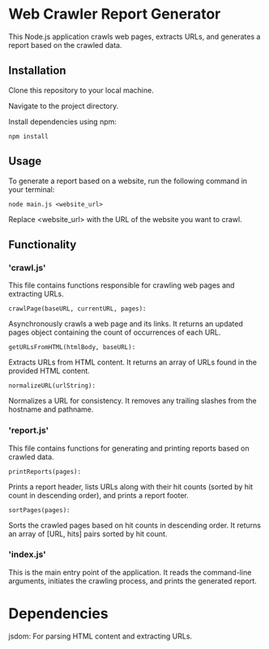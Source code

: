 # Web Crawler Report Generator
This Node.js application crawls web pages, extracts URLs, and generates a report based on the crawled data.

## Installation
Clone this repository to your local machine.

Navigate to the project directory.

Install dependencies using npm:
```
npm install
```

## Usage
To generate a report based on a website, run the following command in your terminal:
```
node main.js <website_url>
```

Replace <website_url> with the URL of the website you want to crawl.

## Functionality

### 'crawl.js'

This file contains functions responsible for crawling web pages and extracting URLs.

```
crawlPage(baseURL, currentURL, pages):
```
Asynchronously crawls a web page and its links. It returns an updated pages object containing the count of occurrences of each URL.

```
getURLsFromHTML(htmlBody, baseURL):
```
Extracts URLs from HTML content. It returns an array of URLs found in the provided HTML content.

```
normalizeURL(urlString):
```
Normalizes a URL for consistency. It removes any trailing slashes from the hostname and pathname.


### 'report.js'

This file contains functions for generating and printing reports based on crawled data.

```
printReports(pages):
```
Prints a report header, lists URLs along with their hit counts (sorted by hit count in descending order), and prints a report footer.

```
sortPages(pages):
```
Sorts the crawled pages based on hit counts in descending order. It returns an array of [URL, hits] pairs sorted by hit count.


### 'index.js'

This is the main entry point of the application. It reads the command-line arguments, initiates the crawling process, and prints the generated report.

# Dependencies

jsdom: For parsing HTML content and extracting URLs.



